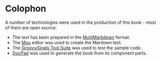 # Colophon

A number of technologies were used in the production of this book - most of them are open source:

- The text has been prepared in the [MultiMarkdown](http://fletcherpenney.net/multimarkdown/) format.
- The [Mou](http://mouapp.com/) editor was used to create the Mardown text.
- The [Groovy/Grails Tool Suite](http://grails.org/products/ggts) was used to test the sample code.
- [DocPad](http://docpad.org/) was used to generate the book from its component parts.